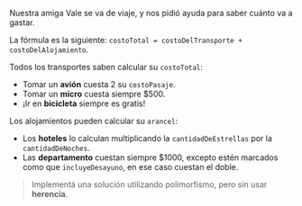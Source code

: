 Nuestra amiga Vale se va de viaje, y nos pidió ayuda para saber cuánto va a gastar. 

La fórmula es la siguiente: `costoTotal = costoDelTransporte + costoDelAlojamiento`.

Todos los transportes saben calcular su `costoTotal`:

* Tomar un **avión** cuesta 2 su `costoPasaje`.
* Tomar un **micro** cuesta siempre $500.
* ¡Ir en **bicicleta** siempre es gratis!

Los alojamientos pueden calcular su `arancel`:

* Los **hoteles** lo calculan multiplicando la `cantidadDeEstrellas` por la `cantidadDeNoches`.
* Las **departamento** cuestan siempre $1000, excepto estén marcados como que `incluyeDesayuno`, en ese caso cuestan el doble.

> Implementá una solución utilizando polimorfismo, pero sin usar **herencia**.



